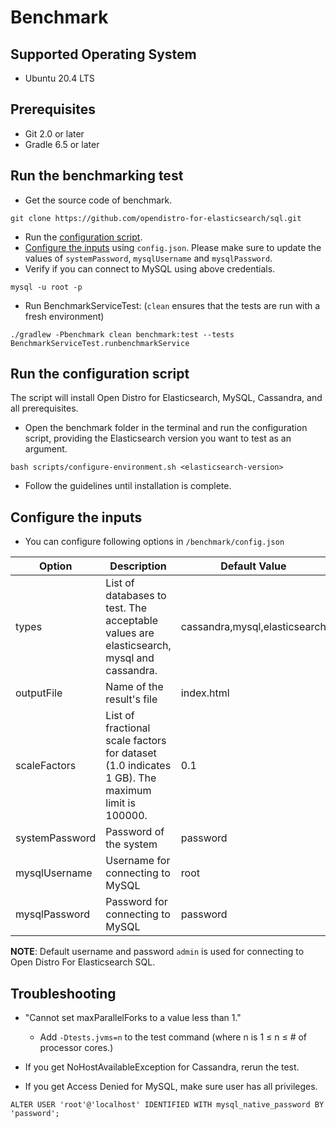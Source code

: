 # Benchmark

## Supported Operating System

* Ubuntu 20.4 LTS

## Prerequisites

* Git 2.0 or later
* Gradle 6.5 or later

## Run the benchmarking test

* Get the source code of benchmark.
```
git clone https://github.com/opendistro-for-elasticsearch/sql.git
```
* Run the [configuration script](#running-the-configuration-script).
* [Configure the inputs](#configuring-the-inputs) using `config.json`. Please make sure to update the values of `systemPassword`, `mysqlUsername` and `mysqlPassword`.
* Verify if you can connect to MySQL using above credentials.
```
mysql -u root -p 
```
* Run BenchmarkServiceTest: (`clean` ensures that the tests are run with a fresh environment)
```
./gradlew -Pbenchmark clean benchmark:test --tests BenchmarkServiceTest.runbenchmarkService
```

## Run the configuration script

The script will install Open Distro for Elasticsearch, MySQL, Cassandra, and all prerequisites.

* Open the benchmark folder in the terminal and run the configuration script, providing the Elasticsearch version
  you want to test as an argument. 

```
bash scripts/configure-environment.sh <elasticsearch-version>
```

* Follow the guidelines until installation is complete. 

## Configure the inputs

* You can configure following options in `/benchmark/config.json`

| Option | Description | Default Value |
| --- | --- | --- |
| types | List of databases to test. The acceptable values are elasticsearch, mysql and cassandra. | cassandra,mysql,elasticsearch|
| outputFile | Name of the result's file | index.html |
| scaleFactors | List of fractional scale factors for dataset (1.0 indicates 1 GB). The maximum limit is 100000. | 0.1 |
| systemPassword | Password of the system | password |
| mysqlUsername | Username for connecting to MySQL | root|
| mysqlPassword | Password for connecting to MySQL | password |

**NOTE**: Default username and password `admin` is used for connecting to Open Distro For Elasticsearch SQL.

## Troubleshooting

* "Cannot set maxParallelForks to a value less than 1."
  * Add `-Dtests.jvms=n` to the test command (where n is 1 ≤ n ≤ # of processor cores.) 

* If you get NoHostAvailableException for Cassandra, rerun the test.

* If you get Access Denied for MySQL, make sure user has all privileges.

`ALTER USER 'root'@'localhost' IDENTIFIED WITH mysql_native_password BY 'password';`